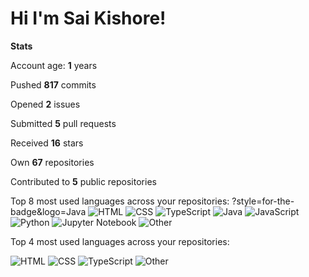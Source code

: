 # Hi I'm Sai Kishore!

**Stats**

Account age: **1** years

Pushed **817** commits

Opened **2** issues

Submitted **5** pull requests

Received **16** stars

Own **67** repositories

Contributed to **5** public repositories

Top 8 most used languages across your repositories:
?style=for-the-badge&logo=Java
![HTML](https://img.shields.io/badge/?style=for-the-badge&logo=HTML&color=555&labelColor=%23e34c26&message=HTML%EF%B8%B133%25)
![CSS](https://img.shields.io/badge/?style=for-the-badge&logo=CSS&color=555&labelColor=%23563d7c&message=CSS%EF%B8%B118.3%25)
![TypeScript](https://img.shields.io/badge/?style=for-the-badge&logo=TypeScript&color=555&labelColor=%232b7489&message=TypeScript%EF%B8%B117.4%25)
![Java](https://img.shields.io/badge/?style=for-the-badge&logo=Java&color=555&labelColor=%23b07219&message=Java%EF%B8%B116.8%25)
![JavaScript](https://img.shields.io/badge/?style=for-the-badge&logo=JavaScript&color=555&labelColor=%23f1e05a&message=JavaScript%EF%B8%B110.7%25)
![Python](https://img.shields.io/badge/?style=for-the-badge&logo=Python&color=555&labelColor=%233572A5&message=Python%EF%B8%B11.8%25)
![Jupyter Notebook](https://img.shields.io/badge/?style=for-the-badge&logo=Jupyter%20Notebook&color=555&labelColor=%23DA5B0B&message=Jupyter%20Notebook%EF%B8%B10.8%25)
![Other](https://img.shields.io/badge/?style=for-the-badge&logo=Other&color=555&labelColor=%23ededed&message=Other%EF%B8%B10.9%25)

Top 4 most used languages across your repositories:

![HTML](https://img.shields.io/static/v1?style=flat-square&label=%E2%A0%80&color=555&labelColor=%23e34c26&message=HTML%EF%B8%B133%25)
![CSS](https://img.shields.io/static/v1?style=flat-square&label=%E2%A0%80&color=555&labelColor=%23563d7c&message=CSS%EF%B8%B118.3%25)
![TypeScript](https://img.shields.io/static/v1?style=flat-square&label=%E2%A0%80&color=555&labelColor=%232b7489&message=TypeScript%EF%B8%B117.4%25)
![Other](https://img.shields.io/static/v1?style=flat-square&label=%E2%A0%80&color=555&labelColor=%23ededed&message=Other%EF%B8%B131.1%25)
